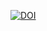 

[![DOI](https://zenodo.org/badge/772770972.svg)](https://zenodo.org/doi/10.5281/zenodo.10823257)

